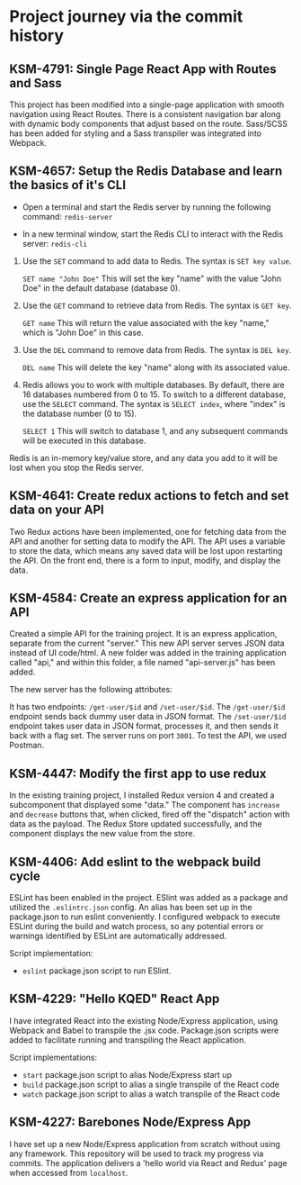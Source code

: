 # Project journey via the commit history

## KSM-4791: Single Page React App with Routes and Sass
This project has been modified into a single-page application with smooth navigation using React Routes. There is a consistent navigation bar 
along with dynamic body components that adjust based on the route. 
Sass/SCSS has been added for styling and a Sass transpiler was integrated into Webpack.

## KSM-4657: Setup the Redis Database and learn the basics of it's CLI
-   Open a terminal and start the Redis server by running the following command: ```redis-server```

-   In a new terminal window, start the Redis CLI to interact with the Redis server: ```redis-cli```

1. Use the `SET` command to add data to Redis. The syntax is `SET key value`.

   ```SET name "John Doe"```
  This will set the key "name" with the value "John Doe" in the default database (database 0).

2. Use the `GET` command to retrieve data from Redis. The syntax is `GET key`.

   ```GET name```
  This will return the value associated with the key "name," which is "John Doe" in this case.

3. Use the `DEL` command to remove data from Redis. The syntax is `DEL key`.

   ```DEL name```
  This will delete the key "name" along with its associated value.

4. Redis allows you to work with multiple databases. By default, there are 16 databases numbered from 0 to 15. To switch to a different database, use the `SELECT` command. The syntax is `SELECT index`, where "index" is the database number (0 to 15).

   ```SELECT 1```
  This will switch to database 1, and any subsequent commands will be executed in this database.

Redis is an in-memory key/value store, and any data you add to it will be lost when you stop the Redis server.

## KSM-4641: Create redux actions to fetch and set data on your API
Two Redux actions have been implemented, one for fetching data from the API and another for setting data to modify the API. The API uses a variable to store the data, which means any saved data will be lost upon restarting the API. On the front end, there is a form to input, modify, and display the data.

## KSM-4584: Create an express application for an API
Created a simple API for the training project. It is an express application, separate from the current "server." This new API server serves JSON data instead of UI code/html. A new folder was added in the training application called "api," and within this folder, a file named "api-server.js" has been added.

The new server has the following attributes:

It has two endpoints: ```/get-user/$id``` and ```/set-user/$id```.
The ```/get-user/$id``` endpoint sends back dummy user data in JSON format.
The ```/set-user/$id``` endpoint takes user data in JSON format, processes it, and then sends it back with a flag set.
The server runs on port ```3001```.
To test the API, we used Postman.

## KSM-4447: Modify the first app to use redux
In the existing training project, I installed Redux version 4 and created a subcomponent that displayed some "data." The component has `increase` and `decrease` buttons that, when clicked, fired off the "dispatch" action with data as the payload. The Redux Store updated successfully, and the component displays the new value from the store.

## KSM-4406: Add eslint to the webpack build cycle
ESLint has been enabled in the project. ESlint was added as a package and utilized the `.eslintrc.json` config. An alias has been set up in the package.json to run eslint conveniently. I configured webpack to execute ESLint during the build and watch process, so any potential errors or warnings identified by ESLint are automatically addressed.

Script implementation:
- ```eslint```   package.json script to run ESlint.

## KSM-4229: "Hello KQED" React App
I have integrated React into the existing Node/Express application, using Webpack and Babel to transpile the .jsx code. Package.json scripts were added to facilitate running and transpiling the React application.

Script implementations:
- ```start```   package.json script to alias Node/Express start up
- ```build```   package.json script to alias a single transpile of the React code
- ```watch```   package.json script to alias a watch transpile of the React code

## KSM-4227: Barebones Node/Express App
I have set up a new Node/Express application from scratch without using any framework. This repository will be used to track my progress via commits. The application delivers a 'hello world via React and Redux' page when accessed from `localhost`.

